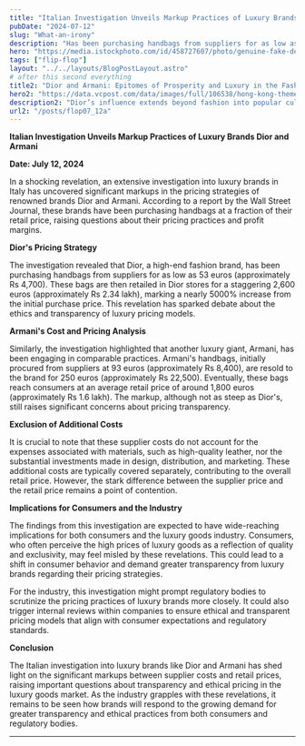 ```yaml
---
title: "Italian Investigation Unveils Markup Practices of Luxury Brands Dior and Armani"
pubDate: "2024-07-12"
slug: "What-an-irony"
description: "Has been purchasing handbags from suppliers for as low as 53 euros (approximately Rs 4,700)."
hero: "https://media.istockphoto.com/id/458727607/photo/genuine-fake-designer-hand-bags.jpg?s=612x612&w=0&k=20&c=oCOp3dwBB_cvOQio6t-ocKIe7jvG23N2Dlos_F7GYNQ="
tags: ["flip-flop"]
layout: "../../layouts/BlogPostLayout.astro"
# after this second everything
title2: "Dior and Armani: Epitomes of Prosperity and Luxury in the Fashion World"
hero2: "https://data.vcpost.com/data/images/full/106538/hong-kong-theme-wealth.jpg?w=811?w=430"
description2: "Dior’s influence extends beyond fashion into popular culture. The Dior Bar Jacket and Lady Dior handbag remain symbols of elegance and luxury."
url2: "/posts/flop07_12a"
---
```

**Italian Investigation Unveils Markup Practices of Luxury Brands Dior and Armani**

**Date: July 12, 2024**

In a shocking revelation, an extensive investigation into luxury brands in Italy has uncovered significant markups in the pricing strategies of renowned brands Dior and Armani. According to a report by the Wall Street Journal, these brands have been purchasing handbags at a fraction of their retail price, raising questions about their pricing practices and profit margins.

**Dior's Pricing Strategy**

The investigation revealed that Dior, a high-end fashion brand, has been purchasing handbags from suppliers for as low as 53 euros (approximately Rs 4,700). These bags are then retailed in Dior stores for a staggering 2,600 euros (approximately Rs 2.34 lakh), marking a nearly 5000% increase from the initial purchase price. This revelation has sparked debate about the ethics and transparency of luxury pricing models.

**Armani's Cost and Pricing Analysis**

Similarly, the investigation highlighted that another luxury giant, Armani, has been engaging in comparable practices. Armani's handbags, initially procured from suppliers at 93 euros (approximately Rs 8,400), are resold to the brand for 250 euros (approximately Rs 22,500). Eventually, these bags reach consumers at an average retail price of around 1,800 euros (approximately Rs 1.6 lakh). The markup, although not as steep as Dior's, still raises significant concerns about pricing transparency.

**Exclusion of Additional Costs**

It is crucial to note that these supplier costs do not account for the expenses associated with materials, such as high-quality leather, nor the substantial investments made in design, distribution, and marketing. These additional costs are typically covered separately, contributing to the overall retail price. However, the stark difference between the supplier price and the retail price remains a point of contention.

**Implications for Consumers and the Industry**

The findings from this investigation are expected to have wide-reaching implications for both consumers and the luxury goods industry. Consumers, who often perceive the high prices of luxury goods as a reflection of quality and exclusivity, may feel misled by these revelations. This could lead to a shift in consumer behavior and demand greater transparency from luxury brands regarding their pricing strategies.

For the industry, this investigation might prompt regulatory bodies to scrutinize the pricing practices of luxury brands more closely. It could also trigger internal reviews within companies to ensure ethical and transparent pricing models that align with consumer expectations and regulatory standards.

**Conclusion**

The Italian investigation into luxury brands like Dior and Armani has shed light on the significant markups between supplier costs and retail prices, raising important questions about transparency and ethical pricing in the luxury goods market. As the industry grapples with these revelations, it remains to be seen how brands will respond to the growing demand for greater transparency and ethical practices from both consumers and regulatory bodies.


---